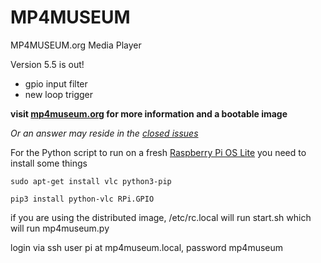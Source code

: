 # MP4MUSEUM
MP4MUSEUM.org Media Player

Version 5.5 is out! 

- gpio input filter
- new loop trigger


__visit [mp4museum.org](http://mp4museum.org) for more information and a bootable image__ 

_Or an answer may reside in the [closed issues](https://github.com/JuliusCode/MP4MUSEUM/issues?q=is%3Aissue+is%3Aclosed)_



For the Python script to run on a fresh [Raspberry Pi OS Lite](https://www.raspberrypi.com/software/operating-systems/) you need to install some things

`sudo apt-get install vlc python3-pip`

`pip3 install python-vlc RPi.GPIO`

if you are using the distributed image, /etc/rc.local will run start.sh which will run mp4museum.py

login via ssh user pi at mp4museum.local, password mp4museum
